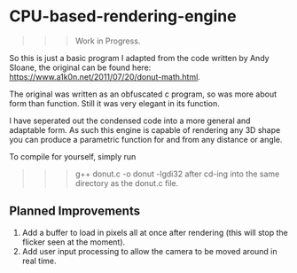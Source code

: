 # CPU-based-rendering-engine

>>>Work in Progress.

So this is just a basic program I adapted from the code written by Andy Sloane, the original can be found here: https://www.a1k0n.net/2011/07/20/donut-math.html.

The original was written as an obfuscated c program, so was more about form than function. Still it was very elegant in its function.

I have seperated out the condensed code into a more general and adaptable form. As such this engine is capable of rendering any 3D shape you can produce a parametric function for and from any distance or angle.

To compile for yourself, simply run 
>>>g++ donut.c -o donut -lgdi32 
after cd-ing into the same directory as the donut.c file.

## Planned Improvements

  1. Add a buffer to load in pixels all at once after rendering (this will stop the flicker seen at the moment).
  2. Add user input processing to allow the camera to be moved around in real time.
